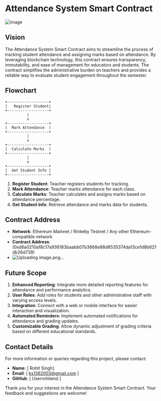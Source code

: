 # Attendance System Smart Contract

![image](https://github.com/user-attachments/assets/83748451-8464-4f95-a5bc-1159d219bddf)


## Vision
The Attendance System Smart Contract aims to streamline the process of tracking student attendance and assigning marks based on attendance. By leveraging blockchain technology, this contract ensures transparency, immutability, and ease of management for educators and students. The contract simplifies the administrative burden on teachers and provides a reliable way to evaluate student engagement throughout the semester.

## Flowchart

```plaintext
+-------------------+
|   Register Student|
+-------------------+
          |
          v
+-------------------+
|  Mark Attendance  |
+-------------------+
          |
          v
+-------------------+
|  Calculate Marks  |
+-------------------+
          |
          v
+-------------------+
|  Get Student Info |
+-------------------+
```

1. **Register Student**: Teacher registers students for tracking.
2. **Mark Attendance**: Teacher marks attendance for each class.
3. **Calculate Marks**: Teacher calculates and assigns marks based on attendance percentage.
4. **Get Student Info**: Retrieve attendance and marks data for students.

## Contract Address
- **Network**: Ethereum Mainnet / Rinkeby Testnet / Any other Ethereum-compatible network
- **Contract Address**: (0xd6a0210af8c17a936183baabb07b3668e88d8535374da13ce1d8b621db26d739)
- ![Uploading image.png…]()


## Future Scope
1. **Enhanced Reporting**: Integrate more detailed reporting features for attendance and performance analytics.
2. **User Roles**: Add roles for students and other administrative staff with varying access levels.
3. **Integration**: Connect with a web or mobile interface for easier interaction and visualization.
4. **Automated Reminders**: Implement automated notifications for attendance and grading updates.
5. **Customizable Grading**: Allow dynamic adjustment of grading criteria based on different educational standards.
   

## Contact Details
For more information or queries regarding this project, please contact:

- **Name**: [ Rohit Singh]
- **Email**: [ ks1362003@gmail.com ]
- **GitHub**: [ Userrohitend ]

Thank you for your interest in the Attendance System Smart Contract. Your feedback and suggestions are welcome!
